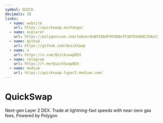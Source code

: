 ```yaml
---
symbol: QUICK
decimals: 18
links:
  - name: website
    url: https://quickswap.exchange/
  - name: explorer
    url: https://polygonscan.com/token/0xB5C064F955D8e7F38fE0460C556a72987494eE17
  - name: github
    url: https://github.com/QuickSwap
  - name: x
    url: https://x.com/QuickswapDEX
  - name: telegram
    url: https://t.me/QuickSwapDEX
  - name: medium
    url: https://quickswap-layer2.medium.com/
---
```


# QuickSwap

Next-gen Layer 2 DEX. Trade at lightning-fast speeds with near-zero gas fees, Powered by Polygon
